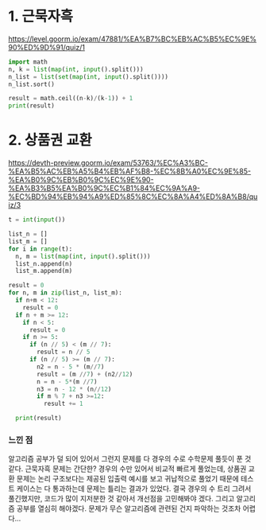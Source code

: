# 1. 근묵자흑

https://level.goorm.io/exam/47881/%EA%B7%BC%EB%AC%B5%EC%9E%90%ED%9D%91/quiz/1



```python
import math
n, k = list(map(int, input().split()))
n_list = list(set(map(int, input().split())))
n_list.sort()

result = math.ceil((n-k)/(k-1)) + 1
print(result)

```


# 2. 상품권 교환

https://devth-preview.goorm.io/exam/53763/%EC%A3%BC-%EA%B5%AC%EB%A5%B4%EB%AF%B8-%EC%8B%A0%EC%9E%85-%EA%B0%9C%EB%B0%9C%EC%9E%90-%EA%B3%B5%EA%B0%9C%EC%B1%84%EC%9A%A9-%EC%BD%94%EB%94%A9%ED%85%8C%EC%8A%A4%ED%8A%B8/quiz/3


```python
t = int(input())

list_n = []
list_m = []
for i in range(t):
  n, m = list(map(int, input().split()))
  list_n.append(n)
  list_m.append(m)

result = 0
for n, m in zip(list_n, list_m):
  if n+m < 12:
    result = 0
  if n + m >= 12:
    if n < 5:
      result = 0
    if n >= 5:
      if (n // 5) < (m // 7):
        result = n // 5
      if (n // 5) >= (m // 7):
        n2 = n - 5 * (m//7)
        result = (m //7) + (n2//12)
        n = n - 5*(m //7)
        n3 = n - 12 * (n//12)
        if m % 7 + n3 >=12:
          result += 1

  print(result)
```



### 느낀 점
알고리즘 공부가 덜 되어 있어서 그런지 문제를 다 경우의 수로 수학문제 풀듯이 푼 것 같다.
근묵자흑 문제는 간단한? 경우의 수만 있어서 비교적 빠르게 풀었는데,
상품권 교환 문제는 논리 구조보다는 제공된 입출력 예시를 보고 귀납적으로 풀었기 때문에 
테스트 케이스는 다 통과하는데 문제는 틀리는 결과가 있었다. 
결국 경우의 수 트리 그려서 풀긴했지만, 코드가 많이 지저분한 것 같아서 개선점을 고민해봐야 겠다.
그리고 알고리즘 공부를 열심히 해야겠다. 문제가 무슨 알고리즘에 관련된 건지 파악하는 것조차 어렵다...
